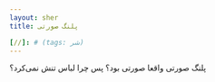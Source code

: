 ```yaml
---
layout: sher
title: پلنگ صورتی

[//]: # (tags: شر)
---
```


پلنگ صورتی واقعا صورتی بود؟ پس چرا لباس تنش نمی‌کرد؟